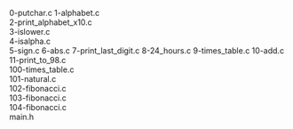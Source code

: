 0-putchar.c
1-alphabet.c       
2-print_alphabet_x10.c  
3-islower.c             
4-isalpha.c             
5-sign.c
6-abs.c
7-print_last_digit.c
8-24_hours.c
9-times_table.c
10-add.c           
11-print_to_98.c        
100-times_table.c  
101-natural.c      
102-fibonacci.c    
103-fibonacci.c       
104-fibonacci.c         
main.h
